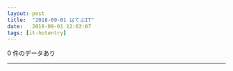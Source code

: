 ```yaml
---
layout: post
title:  "2018-09-01 はてぶIT"
date:   2018-09-01 12:02:07
tags: [it-hotentry]
---
```

0 件のデータあり

<hr>
